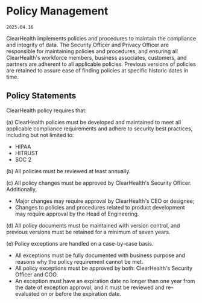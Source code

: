 # Policy Management

`2025.04.16`

ClearHealth implements policies and procedures to maintain the compliance and
integrity of data. The Security Officer and Privacy Officer are responsible for
maintaining policies and procedures, and ensuring all ClearHealth's workforce
members, business associates, customers, and partners are adherent to all
applicable policies. Previous versions of policies are retained to assure ease
of finding policies at specific historic dates in time.

## Policy Statements

ClearHealth policy requires that:

(a) ClearHealth policies must be developed and maintained to meet all applicable
compliance requirements and adhere to security best practices, including but not
limited to:

- HIPAA
- HITRUST
- SOC 2

(b) All policies must be reviewed at least annually.

(c) All policy changes must be approved by ClearHealth's Security Officer.
Additionally,

- Major changes may require approval by ClearHealth's CEO or designee;
- Changes to policies and procedures related to product development may require
  approval by the Head of Engineering.

(d) All policy documents must be maintained with version control, and previous
versions must be retained for a minimum of seven years.

(e) Policy exceptions are handled on a case-by-case basis.

- All exceptions must be fully documented with business purpose and reasons why
  the policy requirement cannot be met.
- All policy exceptions must be approved by both: ClearHealth's Security Officer
  and COO.
- An exception must have an expiration date no longer than one year from the
  date of exception approval, and it must be reviewed and re-evaluated on or
  before the expiration date.
